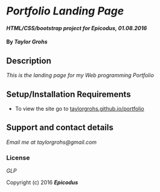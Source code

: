 # _Portfolio Landing Page_

#### _HTML/CSS/bootstrap project for Epicodus, 01.08.2016_

#### By _**Taylor Grohs**_

## Description

_This is the landing page for my Web programming Portfolio_

## Setup/Installation Requirements

* To view the site go to [taylorgrohs.github.io/portfolio](http://taylorgrohs.github.io/portfolio)


## Support and contact details

_Email me at taylorgrohs@gmail.com_


### License

*GLP*

Copyright (c) 2016 **_Epicodus_**
